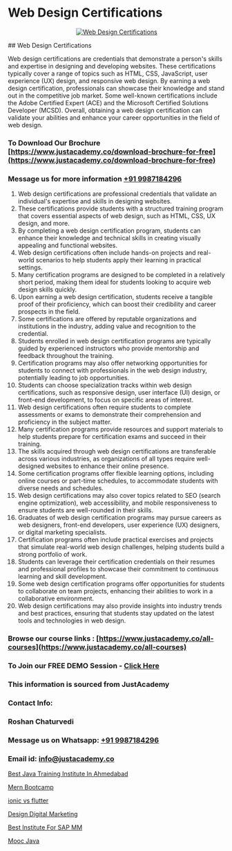 # Web Design Certifications

<p align="center">
  <a href="https://justacademy.co/all-courses">
    <img src="https://i.ibb.co/P5KtSQ2/ui-ux.png" alt="Web Design Certifications">
  </a>
</p>
## Web Design Certifications

Web design certifications are credentials that demonstrate a person's skills and expertise in designing and developing websites. These certifications typically cover a range of topics such as HTML, CSS, JavaScript, user experience (UX) design, and responsive web design. By earning a web design certification, professionals can showcase their knowledge and stand out in the competitive job market. Some well-known certifications include the Adobe Certified Expert (ACE) and the Microsoft Certified Solutions Developer (MCSD). Overall, obtaining a web design certification can validate your abilities and enhance your career opportunities in the field of web design.
### To Download Our Brochure [https://www.justacademy.co/download-brochure-for-free](https://www.justacademy.co/download-brochure-for-free)
### Message us for more information [+91 9987184296](https://api.whatsapp.com/send?phone=919987184296)
1) Web design certifications are professional credentials that validate an individual's expertise and skills in designing websites.
2) These certifications provide students with a structured training program that covers essential aspects of web design, such as HTML, CSS, UX design, and more.
3) By completing a web design certification program, students can enhance their knowledge and technical skills in creating visually appealing and functional websites.
4) Web design certifications often include hands-on projects and real-world scenarios to help students apply their learning in practical settings.
5) Many certification programs are designed to be completed in a relatively short period, making them ideal for students looking to acquire web design skills quickly.
6) Upon earning a web design certification, students receive a tangible proof of their proficiency, which can boost their credibility and career prospects in the field.
7) Some certifications are offered by reputable organizations and institutions in the industry, adding value and recognition to the credential.
8) Students enrolled in web design certification programs are typically guided by experienced instructors who provide mentorship and feedback throughout the training.
9) Certification programs may also offer networking opportunities for students to connect with professionals in the web design industry, potentially leading to job opportunities.
10) Students can choose specialization tracks within web design certifications, such as responsive design, user interface (UI) design, or front-end development, to focus on specific areas of interest.
11) Web design certifications often require students to complete assessments or exams to demonstrate their comprehension and proficiency in the subject matter.
12) Many certification programs provide resources and support materials to help students prepare for certification exams and succeed in their training.
13) The skills acquired through web design certifications are transferable across various industries, as organizations of all types require well-designed websites to enhance their online presence.
14) Some certification programs offer flexible learning options, including online courses or part-time schedules, to accommodate students with diverse needs and schedules.
15) Web design certifications may also cover topics related to SEO (search engine optimization), web accessibility, and mobile responsiveness to ensure students are well-rounded in their skills.
16) Graduates of web design certification programs may pursue careers as web designers, front-end developers, user experience (UX) designers, or digital marketing specialists.
17) Certification programs often include practical exercises and projects that simulate real-world web design challenges, helping students build a strong portfolio of work.
18) Students can leverage their certification credentials on their resumes and professional profiles to showcase their commitment to continuous learning and skill development.
19) Some web design certification programs offer opportunities for students to collaborate on team projects, enhancing their abilities to work in a collaborative environment.
20) Web design certifications may also provide insights into industry trends and best practices, ensuring that students stay updated on the latest tools and technologies in web design.

### Browse our course links : [https://www.justacademy.co/all-courses](https://www.justacademy.co/all-courses) 
### To Join our FREE DEMO Session - [Click Here](https://www.justacademy.co/register-for-course-demo)


### This information is sourced from JustAcademy
### Contact Info:
### Roshan Chaturvedi
### Message us on Whatsapp: [+91 9987184296](https://api.whatsapp.com/send?phone=919987184296)
### Email id: [info@justacademy.co](mailto:info@justacademy.co)
                
[Best Java Training Institute In Ahmedabad](https://www.linkedin.com/pulse/best-java-training-institute-ahmedabad-justacademy-delhi-tnurc?trackingId=QoE0bzGZf9EfnbgtotR5bg%3D%3D&lipi=urn%3Ali%3Apage%3Ad_flagship3_company_admin%3B3uDtMYf2QJOigjAh01Sv1g%3D%3D)

[Mern Bootcamp](https://www.linkedin.com/pulse/mern-bootcamp-justacademy-chandigarh-0v1re?trackingId=VouaWxJ2UyyDB7UuWEjVfQ%3D%3D&lipi=urn%3Ali%3Apage%3Ad_flagship3_company_admin%3BWufQlDx4QTmF2D0sEhqzSw%3D%3D)

[ionic vs flutter](https://medium.com/@shivamja27/ionic-vs-flutter-c6f942aea78a)

[Design Digital Marketing](https://medium.com/@ranepooja/design-digital-marketing-c39c0800b23b)

[Best Institute For SAP MM](https://justacademyin.github.io/Articles/Best-Institute-For-SAP-MM)

[Mooc Java](https://justacademyin.github.io/justacademy/mooc-java)

